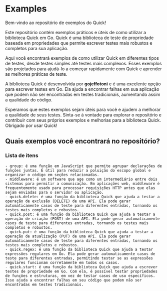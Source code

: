 # Examples

Bem-vindo ao repositório de exemplos do Quick!

Este repositório contém exemplos práticos e úteis de como utilizar a biblioteca Quick em Go. Quick é uma biblioteca de teste de propriedade baseada em propriedades que permite escrever testes mais robustos e completos para sua aplicação.

Aqui você encontrará exemplos de como utilizar Quick em diferentes tipos de testes, desde testes simples até testes mais complexos. Esses exemplos são projetados para ajudá-lo a começar rapidamente com Quick e aprender as melhores práticas de teste.

A biblioteca Quick é desenvolvida por **gojeffotoni** e é uma excelente opção para escrever testes em Go. Ela ajuda a encontrar falhas em sua aplicação que podem não ser encontradas em testes tradicionais, aumentando assim a qualidade do código.

Esperamos que estes exemplos sejam úteis para você e ajudem a melhorar a qualidade de seus testes. Sinta-se à vontade para explorar o repositório e contribuir com seus próprios exemplos e melhorias para a biblioteca Quick. Obrigado por usar Quick!

## Quais exemplos você encontrará no repositório?

### Lista de itens

    - group: é uma função em JavaScript que permite agrupar declarações de funções juntas. É útil para reduzir a poluição do escopo global e organizar o código em seções relacionadas.
    - middleware: é um software que age como um intermediário entre dois sistemas para permitir a comunicação. Em aplicações web, middleware é frequentemente usado para processar requisições HTTP antes que elas sejam enviadas para o servidor ou aplicação.
    - quick.delete: é uma função da biblioteca Quick que ajuda a testar a operação de exclusão (DELETE) de uma API. Ela pode gerar automaticamente casos de teste para diferentes entradas, tornando os testes mais completos e robustos.
    - quick.post: é uma função da biblioteca Quick que ajuda a testar a operação de criação (POST) de uma API. Ela pode gerar automaticamente casos de teste para diferentes entradas, tornando os testes mais completos e robustos.
    - quick.put: é uma função da biblioteca Quick que ajuda a testar a operação de atualização (PUT) de uma API. Ela pode gerar automaticamente casos de teste para diferentes entradas, tornando os testes mais completos e robustos.
    - quick.regex: é uma função da biblioteca Quick que ajuda a testar expressões regulares em Go. Ela pode gerar automaticamente casos de teste para diferentes entradas, permitindo testar se as expressões regulares funcionam corretamente em todos os casos.
    - quick.start: é uma função da biblioteca Quick que ajuda a escrever testes de propriedade em Go. Com ela, é possível testar propriedades de funções e estruturas, em vez de testar casos de uso específicos. Isso ajuda a encontrar falhas em seu código que podem não ser encontradas em testes tradicionais.
